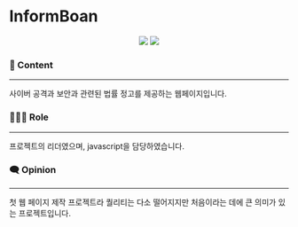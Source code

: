 # InformBoan

<p align="center">
  <img src="https://i.esdrop.com/d/4HkGffyomj.png"> <img src="https://i.esdrop.com/d/BqOYSe2lZA.jpg">
<p>


### 📄 Content

---

사이버 공격과 보안과 관련된 법률 정고를 제공하는 웹페이지입니다.

### 👩🏻‍💻 Role

---

프로젝트의 리더였으며, javascript을 담당하였습니다.

### 🗨️ Opinion

---

첫 웹 페이지 제작 프로젝트라 퀄리티는 다소 떨어지지만 처음이라는 데에 큰 의미가 있는 프로젝트입니다.
